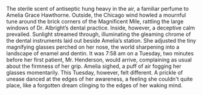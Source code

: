 The sterile scent of antiseptic hung heavy in the air, a familiar perfume to Amelia Grace Hawthorne. Outside, the Chicago wind howled a mournful tune around the brick corners of the Magnificent Mile, rattling the large windows of Dr. Albright’s dental practice. Inside, however, a deceptive calm prevailed.  Sunlight streamed through, illuminating the gleaming chrome of the dental instruments laid out beside Amelia’s station.  She adjusted the tiny magnifying glasses perched on her nose, the world sharpening into a landscape of enamel and dentin. It was 7:58 am on a Tuesday, two minutes before her first patient, Mr. Henderson, would arrive, complaining as usual about the firmness of her grip. Amelia sighed, a puff of air fogging her glasses momentarily. This Tuesday, however, felt different. A prickle of unease danced at the edges of her awareness, a feeling she couldn't quite place, like a forgotten dream clinging to the edges of her waking mind.
